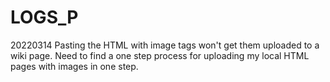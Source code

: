 # LOGS_P

20220314
Pasting the HTML with image tags won't get them uploaded to a wiki page.
Need to find a one step process for uploading my local HTML pages with images in one step.
